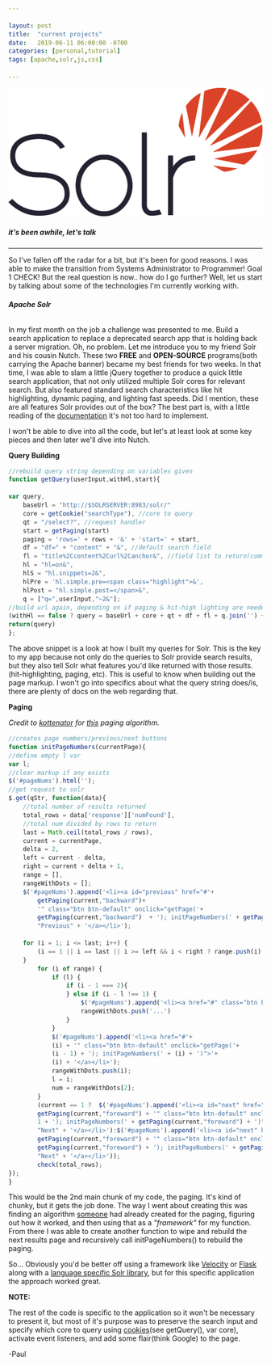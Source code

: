 ```yaml
---

layout: post
title:  "current projects"
date:   2019-06-11 06:00:00 -0700
categories: [personal,tutorial]
tags: [apache,solr,js,css]

---
```


![image1](/assets/solr-logo.png "Jekyll")
##### **it's been awhile, let's talk**

---

So I've fallen off the radar for a bit, but it's been for good reasons.  I was able to make the transition from Systems Administrator to Programmer!  Goal 1 CHECK!
But the real question is now..  how do I go further?  Well, let us start by talking about some of the technologies I'm currently working with.



###### **Apache Solr**
In my first month on the job a challenge was presented to me.  Build a search application to replace a deprecated search app that is holding back a server migration.  Oh, no problem.  Let me introduce you to my friend Solr and his cousin Nutch.  These two **FREE** and **OPEN-SOURCE** programs(both carrying the Apache banner) became my best friends for two weeks.  In that time, I was able to slam a little jQuery together to produce a quick little search application, that not only utilized multiple Solr cores for relevant search. But also featured standard search characteristics like hit highlighting, dynamic paging, and lighting fast speeds.  Did I mention, these are all features Solr provides out of the box?  The best part is, with a little reading of the [documentation](https://www.manning.com/books/solr-in-action?a_bid=39472865&a_aid=1) it's not too hard to implement.

I won't be able to dive into all the code, but let's at least look at some key pieces and then later we'll dive into Nutch.

**Query Building**
```javascript
//rebuild query string depending on variables given
function getQuery(userInput,withHl,start){    

var query,
    baseUrl = "http://$SOLRSERVER:8983/solr/"
    core = getCookie("searchType"), //core to query  
    qt = "/select?", //request handler
    start = getPaging(start)
    paging = 'rows=' + rows + '&' + 'start=' + start,
    df = "df=" + "content" + "&", //default search field
    fl = "title%2Ccontent%2Curl%2Canchor&", //field list to return(comma separated) (%2C = "," escape)
    hl = "hl=on&",
    hlS = "hl.snippets=2&",
    hlPre = 'hl.simple.pre=<span class="highlight">&',
    hlPost = "hl.simple.post=</span>&",
    q = ["q=",userInput,"~2&"]; 
//build url again, depending on if paging & hit-high lighting are needed
(withHl == false ? query = baseUrl + core + qt + df + fl + q.join('') + paging :query = baseUrl + core + qt + hl + hlS + hlPre + hlPost + df + fl + q.join('') + paging);
return(query)
};
```
The above snippet is a look at how I built my queries for Solr.  This is the key to my app because not only do the queries to Solr provide search results, but they also tell Solr what features you'd like returned with those results.(hit-highlighting, paging, etc).  This is useful to know when building out the page markup.  I won't go into specifics about what the query string does/is, there are plenty of docs on the web regarding that.

**Paging**

_Credit to [kottenator](https://gist.github.com/kottenator) for [this](https://gist.github.com/kottenator/9d936eb3e4e3c3e02598) paging algorithm._
```javascript
//creates page numbers/previous/next buttons
function initPageNumbers(currentPage){ 
//define empty l var
var l;
//clear markup if any exists
$('#pageNums').html('');
//get request to solr
$.get(qStr, function(data){  
    //total number of results returned
    total_rows = data['response']['numFound'],
    //total num divided by rows to return
    last = Math.ceil(total_rows / rows),
    current = currentPage,
    delta = 2,
    left = current - delta,
    right = current + delta + 1,
    range = [],
    rangeWithDots = [];
    $('#pageNums').append('<li><a id="previous" href="#'+
        getPaging(current,"backward")+ 
        '" class="btn btn-default" onclick="getPage('+
        getPaging(current,"backward")  + '); initPageNumbers(' + getPaging(current,"backward") + ')">'+ 
        "Previous" + '</a></li>'); 

    for (i = 1; i <= last; i++) {
        (i == 1 || i == last || i >= left && i < right ? range.push(i):null)
    }
        for (i of range) {
            if (l) {
                if (i - 1 === 2){ 
                } else if (i - l !== 1) {
                    $('#pageNums').append('<li><a href="#" class="btn btn-default">' + "..." + '</a></li>');
                    rangeWithDots.push('...')
                }
            }
            $('#pageNums').append('<li><a href="#'+ 
            (i) + '" class="btn btn-default" onclick="getPage('+ 
            (i - 1) + '); initPageNumbers(' + (i) + ')">'+ 
            (i) + '</a></li>');
            rangeWithDots.push(i);
            l = i;
            num = rangeWithDots[2]; 
        } 
        (current == 1 ?  $('#pageNums').append('<li><a id="next" href="#'+
        getPaging(current,"foreward") + '" class="btn btn-default" onclick="getPage('+
        1 + '); initPageNumbers(' + getPaging(current,"foreward") + ')">'+ 
        "Next" + '</a></li>'):$('#pageNums').append('<li><a id="next" href="#'+
        getPaging(current,"foreward") + '" class="btn btn-default" onclick="getPage('+
        getPaging(current,"foreward") + '); initPageNumbers(' + getPaging(current,"foreward") + ')">'+ 
        "Next" + '</a></li>'));
        check(total_rows);
});
}
```
This would be the 2nd main chunk of my code, the paging.  It's kind of chunky, but it gets the job done. The way I went about creating this was finding an algorithm [someone](https://gist.github.com/kottenator) had already created for the paging, figuring out how it worked, and then using that as a _"framework"_ for my function.  From there I was able to create another function to wipe and rebuild the next results page and recursively call initPageNumbers() to rebuild the paging.


So... Obviously you'd be better off using a framework like [Velocity](https://velocity.apache.org/) or [Flask](http://flask.pocoo.org/) along with a [language specific Solr library](https://wiki.apache.org/solr/IntegratingSolr), but for this specific application the approach worked great.  

**NOTE:**

The rest of the code is specific to the application so it won't be necessary to present it, but most of it's purpose was to preserve the search input and specify which core to query using [cookies](https://www.w3schools.com/js/js_cookies.asp)(see getQuery(), var core), activate event listeners, and add some flair(think Google) to the page. 

-Paul 
